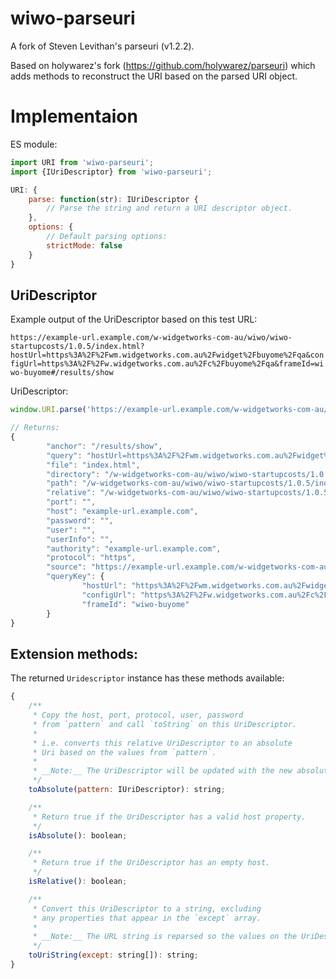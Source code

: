 wiwo-parseuri
========

A fork of Steven Levithan's parseuri (v1.2.2).

Based on holywarez's fork (https://github.com/holywarez/parseuri) which adds methods to reconstruct the URI based on the parsed URI object.


# Implementaion

ES module:

```javascript
import URI from 'wiwo-parseuri';
import {IUriDescriptor} from 'wiwo-parseuri';

URI: {
    parse: function(str): IUriDescriptor {
        // Parse the string and return a URI descriptor object.
    },
    options: {
        // Default parsing options:
        strictMode: false
    }
}
```


## UriDescriptor

Example output of the UriDescriptor based on this test URL:

`https://example-url.example.com/w-widgetworks-com-au/wiwo/wiwo-startupcosts/1.0.5/index.html?hostUrl=https%3A%2F%2Fwm.widgetworks.com.au%2Fwidget%2Fbuyome%2Fqa&configUrl=https%3A%2F%2Fw.widgetworks.com.au%2Fc%2Fbuyome%2Fqa&frameId=wiwo-buyome#/results/show`

UriDescriptor:

```javascript
window.URI.parse('https://example-url.example.com/w-widgetworks-com-au/wiwo/wiwo-startupcosts/1.0.5/index.html?hostUrl=https%3A%2F%2Fwm.widgetworks.com.au%2Fwidget%2Fbuyome%2Fqa&configUrl=https%3A%2F%2Fw.widgetworks.com.au%2Fc%2Fbuyome%2Fqa&frameId=wiwo-buyome#/results/show');

// Returns:
{
		"anchor": "/results/show",
		"query": "hostUrl=https%3A%2F%2Fwm.widgetworks.com.au%2Fwidget%2Fbuyome%2Fqa&configUrl=https%3A%2F%2Fw.widgetworks.com.au%2Fc%2Fbuyome%2Fqa&frameId=wiwo-buyome",
		"file": "index.html",
		"directory": "/w-widgetworks-com-au/wiwo/wiwo-startupcosts/1.0.5/",
		"path": "/w-widgetworks-com-au/wiwo/wiwo-startupcosts/1.0.5/index.html",
		"relative": "/w-widgetworks-com-au/wiwo/wiwo-startupcosts/1.0.5/index.html?hostUrl=https%3A%2F%2Fwm.widgetworks.com.au%2Fwidget%2Fbuyome%2Fqa&configUrl=https%3A%2F%2Fw.widgetworks.com.au%2Fc%2Fbuyome%2Fqa&frameId=wiwo-buyome#/results/show",
		"port": "",
		"host": "example-url.example.com",
		"password": "",
		"user": "",
		"userInfo": "",
		"authority": "example-url.example.com",
		"protocol": "https",
		"source": "https://example-url.example.com/w-widgetworks-com-au/wiwo/wiwo-startupcosts/1.0.5/index.html?hostUrl=https%3A%2F%2Fwm.widgetworks.com.au%2Fwidget%2Fbuyome%2Fqa&configUrl=https%3A%2F%2Fw.widgetworks.com.au%2Fc%2Fbuyome%2Fqa&frameId=wiwo-buyome#/results/show",
		"queryKey": {
				"hostUrl": "https%3A%2F%2Fwm.widgetworks.com.au%2Fwidget%2Fbuyome%2Fqa",
				"configUrl": "https%3A%2F%2Fw.widgetworks.com.au%2Fc%2Fbuyome%2Fqa",
				"frameId": "wiwo-buyome"
		}
}
```


## Extension methods:

The returned `Uridescriptor` instance has these methods available:

```javascript
{
	/**
	 * Copy the host, port, protocol, user, password
	 * from `pattern` and call `toString` on this UriDescriptor.
	 * 
	 * i.e. converts this relative UriDescriptor to an absolute
	 * Uri based on the values from `pattern`.
	 * 
	 * __Note:__ The UriDescriptor will be updated with the new absolute values.
	 */
	toAbsolute(pattern: IUriDescriptor): string;

	/**
	 * Return true if the UriDescriptor has a valid host property.
	 */
	isAbsolute(): boolean;

	/**
	 * Return true if the UriDescriptor has an empty host.
	 */
	isRelative(): boolean;

	/**
	 * Convert this UriDescriptor to a string, excluding
	 * any properties that appear in the `except` array.
	 * 
	 * __Note:__ The URL string is reparsed so the values on the UriDescriptor might change.
	 */
	toUriString(except: string[]): string;
}

```
